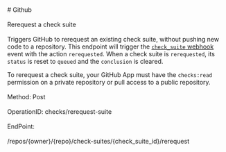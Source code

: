 <br>#     Github</br>
<br>Rerequest a check suite</br>
<br>Triggers GitHub to rerequest an existing check suite, without pushing new code to a repository. This endpoint will trigger the [`check_suite` webhook](https://developer.github.com/webhooks/event-payloads/#check_suite) event with the action `rerequested`. When a check suite is `rerequested`, its `status` is reset to `queued` and the `conclusion` is cleared.

To rerequest a check suite, your GitHub App must have the `checks:read` permission on a private repository or pull access to a public repository.</br>
<br>Method: Post</br>
<br>OperationID: checks/rerequest-suite</br>
<br>EndPoint:</br>
<br>/repos/{owner}/{repo}/check-suites/{check_suite_id}/rerequest</br>
